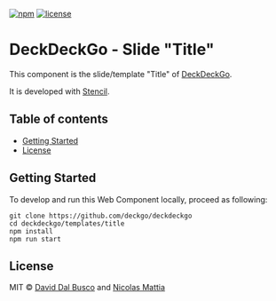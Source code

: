[![npm][npm-badge]][npm-badge-url]
[![license][npm-license]][npm-license-url]

[npm-badge]: https://img.shields.io/npm/v/@deckdeckgo/slide-title
[npm-badge-url]: https://www.npmjs.com/package/@deckdeckgo/slide-title
[npm-license]: https://img.shields.io/npm/l/@deckdeckgo/slide-title
[npm-license-url]: https://github.com/deckgo/deckdeckgo/blob/master/templates/title/LICENSE

# DeckDeckGo - Slide "Title"

This component is the slide/template "Title" of [DeckDeckGo].

It is developed with [Stencil](https://stenciljs.com).

## Table of contents

- [Getting Started](#getting-started)
- [License](#license)

## Getting Started

To develop and run this Web Component locally, proceed as following:

```
git clone https://github.com/deckgo/deckdeckgo
cd deckdeckgo/templates/title
npm install
npm run start
```

## License

MIT © [David Dal Busco](mailto:david.dalbusco@outlook.com) and [Nicolas Mattia](mailto:nicolas@nmattia.com)

[deckdeckgo]: https://deckdeckgo.com
